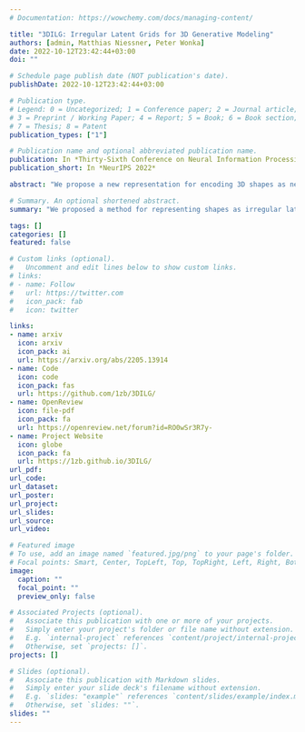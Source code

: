 ```yaml
---
# Documentation: https://wowchemy.com/docs/managing-content/

title: "3DILG: Irregular Latent Grids for 3D Generative Modeling"
authors: [admin, Matthias Niessner, Peter Wonka]
date: 2022-10-12T23:42:44+03:00
doi: ""

# Schedule page publish date (NOT publication's date).
publishDate: 2022-10-12T23:42:44+03:00

# Publication type.
# Legend: 0 = Uncategorized; 1 = Conference paper; 2 = Journal article;
# 3 = Preprint / Working Paper; 4 = Report; 5 = Book; 6 = Book section;
# 7 = Thesis; 8 = Patent
publication_types: ["1"]

# Publication name and optional abbreviated publication name.
publication: In *Thirty-Sixth Conference on Neural Information Processing Systems*
publication_short: In *NeurIPS 2022*

abstract: "We propose a new representation for encoding 3D shapes as neural fields. The representation is designed to be compatible with the transformer architecture and to benefit both shape reconstruction and shape generation. Existing works on neural fields are grid-based representations with latents being defined on a regular grid. In contrast, we define latents on irregular grids which facilitates our representation to be sparse and adaptive. In the context of shape reconstruction from point clouds, our shape representation built on irregular grids improves upon grid-based methods in terms of reconstruction accuracy. For shape generation, our representation promotes high-quality shape generation using auto-regressive probabilistic models. We show different applications that improve over the current state of the art. First, we show results of probabilistic shape reconstruction from a single higher resolution image. Second, we train a probabilistic model conditioned on very low resolution images. Third, we apply our model to category-conditioned generation. All probabilistic experiments confirm that we are able to generate detailed and high quality shapes to yield the new state of the art in generative 3D shape modeling."

# Summary. An optional shortened abstract.
summary: "We proposed a method for representing shapes as irregular latent grids. This representation enables 3d generative modeling with autoregressive transformers."

tags: []
categories: []
featured: false

# Custom links (optional).
#   Uncomment and edit lines below to show custom links.
# links:
# - name: Follow
#   url: https://twitter.com
#   icon_pack: fab
#   icon: twitter

links:
- name: arxiv
  icon: arxiv
  icon_pack: ai
  url: https://arxiv.org/abs/2205.13914
- name: Code
  icon: code
  icon_pack: fas
  url: https://github.com/1zb/3DILG/
- name: OpenReview
  icon: file-pdf
  icon_pack: fa
  url: https://openreview.net/forum?id=RO0wSr3R7y-
- name: Project Website
  icon: globe
  icon_pack: fa
  url: https://1zb.github.io/3DILG/
url_pdf:
url_code: 
url_dataset:
url_poster:
url_project: 
url_slides:
url_source:
url_video:

# Featured image
# To use, add an image named `featured.jpg/png` to your page's folder. 
# Focal points: Smart, Center, TopLeft, Top, TopRight, Left, Right, BottomLeft, Bottom, BottomRight.
image:
  caption: ""
  focal_point: ""
  preview_only: false

# Associated Projects (optional).
#   Associate this publication with one or more of your projects.
#   Simply enter your project's folder or file name without extension.
#   E.g. `internal-project` references `content/project/internal-project/index.md`.
#   Otherwise, set `projects: []`.
projects: []

# Slides (optional).
#   Associate this publication with Markdown slides.
#   Simply enter your slide deck's filename without extension.
#   E.g. `slides: "example"` references `content/slides/example/index.md`.
#   Otherwise, set `slides: ""`.
slides: ""
---
```

